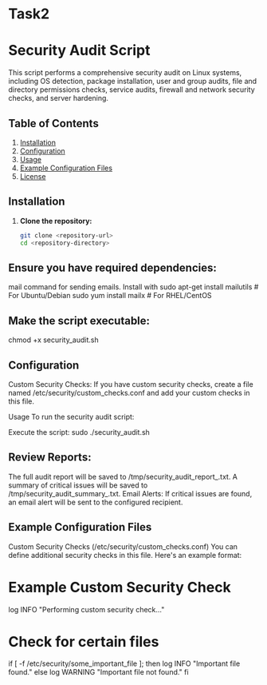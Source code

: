 # Task2

# Security Audit Script

This script performs a comprehensive security audit on Linux systems, including OS detection, package installation, user and group audits, file and directory permissions checks, service audits, firewall and network security checks, and server hardening.

## Table of Contents
1. [Installation](#installation)
2. [Configuration](#configuration)
3. [Usage](#usage)
4. [Example Configuration Files](#example-configuration-files)
5. [License](#license)

## Installation

1. **Clone the repository:**
   ```bash
   git clone <repository-url>
   cd <repository-directory>

## Ensure you have required dependencies:

mail command for sending emails. Install with
sudo apt-get install mailutils # For Ubuntu/Debian
sudo yum install mailx # For RHEL/CentOS
## Make the script executable:
chmod +x security_audit.sh


## Configuration
Custom Security Checks: If you have custom security checks, create a file named /etc/security/custom_checks.conf and add your custom checks in this file.

Usage
To run the security audit script:

Execute the script:
sudo ./security_audit.sh

## Review Reports:

The full audit report will be saved to /tmp/security_audit_report_<timestamp>.txt.
A summary of critical issues will be saved to /tmp/security_audit_summary_<timestamp>.txt.
Email Alerts: If critical issues are found, an email alert will be sent to the configured recipient.

## Example Configuration Files
Custom Security Checks (/etc/security/custom_checks.conf)
You can define additional security checks in this file. Here's an example format:

# Example Custom Security Check
log INFO "Performing custom security check..."

# Check for certain files
if [ -f /etc/security/some_important_file ]; then
    log INFO "Important file found."
else
    log WARNING "Important file not found."
fi



